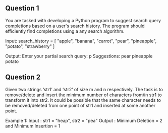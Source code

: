 ## Question 1
You are tasked with developing a Python program to suggest search query completions based on a user's search history. The program should efficiently find completions using a any search algorithm.

Input:
search_history = [
        "apple",
        "banana",
        "carrot",
        "pear",
        "pineapple",
        "potato",
        "strawberry"
    ]

Output:
Enter your partial search query: p
Suggestions:
pear
pineapple
potato

## Question 2
Given two strings ‘str1’ and ‘str2’ of size m and n respectively. The task is to remove/delete and insert the minimum number of characters from/in str1 to transform it into str2. It could be possible that the same character needs to be removed/deleted from one point of str1 and inserted at some another point.

Example 1:
Input :
str1 = "heap", str2 = "pea"
Output :
Minimum Deletion = 2 and
Minimum Insertion = 1
